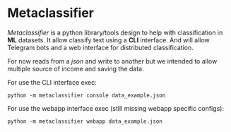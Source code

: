# Metaclassifier

*Metaclassifier* is a python library/tools design to help with classification in **ML** datasets. It allow classify text using a **CLI** interface. And will allow Telegram bots and a web interface for distributed classification.

For now reads from a *json* and write to another but we intended to allow multiple source of income and saving the data.

For use the CLI interface exec:

``` {.bash}
python -m metaclassifier console data_example.json
```


For use the webapp interface exec (still missing webapp specific configs):

``` {.bash}
python -m metaclassifier webapp data_example.json
```
